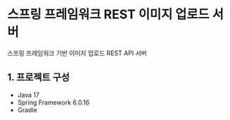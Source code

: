 # 스프링 프레임워크 REST 이미지 업로드 서버

스프링 프레임워크 기반 이미지 업로드 REST API 서버

## 1. 프로젝트 구성

- Java 17
- Spring Framework 6.0.16
- Gradle